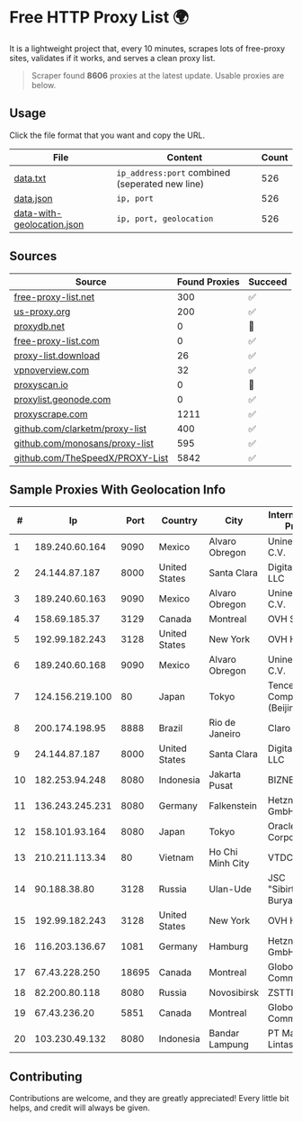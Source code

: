 
# Free HTTP Proxy List 🌍

It is a lightweight project that, every 10 minutes, scrapes lots of free-proxy sites, validates if it works, and serves a clean proxy list.


> Scraper found **8606** proxies at the latest update. Usable proxies are below.

## Usage

Click the file format that you want and copy the URL.


|File|Content|Count|
|----|-------|-----|
|[data.txt](https://raw.githubusercontent.com/themiralay/Proxy-List-World/master/data.txt)|`ip_address:port` combined (seperated new line)|526|
|[data.json](https://raw.githubusercontent.com/themiralay/Proxy-List-World/master/data.json)|`ip, port`|526|
|[data-with-geolocation.json](https://raw.githubusercontent.com/themiralay/Proxy-List-World/master/data-with-geolocation.json)|`ip, port, geolocation`|526|

## Sources

|Source|Found Proxies|Succeed|
|------|-------------|-------|
|[free-proxy-list.net](https://free-proxy-list.net)|300|✅|
|[us-proxy.org](https://www.us-proxy.org)|200|✅|
|[proxydb.net](http://proxydb.net)|0|🚫|
|[free-proxy-list.com](https://free-proxy-list.com/?page=&port=&type%5B%5D=http&type%5B%5D=https&up_time=0&search=Search)|0|✅|
|[proxy-list.download](https://www.proxy-list.download/HTTP)|26|✅|
|[vpnoverview.com](https://vpnoverview.com/privacy/anonymous-browsing/free-proxy-servers)|32|✅|
|[proxyscan.io](https://www.proxyscan.io)|0|🚫|
|[proxylist.geonode.com](https://proxylist.geonode.com/api/proxy-list?limit=300&page=1&sort_by=lastChecked&sort_type=desc&protocols=http,https)|0|✅|
|[proxyscrape.com](https://api.proxyscrape.com/v2/?request=displayproxies&protocol=http&timeout=10000&country=all&ssl=all&anonymity=all)|1211|✅|
|[github.com/clarketm/proxy-list](https://raw.githubusercontent.com/clarketm/proxy-list/master/proxy-list-raw.txt)|400|✅|
|[github.com/monosans/proxy-list](https://raw.githubusercontent.com/monosans/proxy-list/main/proxies/http.txt)|595|✅|
|[github.com/TheSpeedX/PROXY-List](https://raw.githubusercontent.com/TheSpeedX/PROXY-List/master/http.txt)|5842|✅|


## Sample Proxies With Geolocation Info

|#|Ip|Port|Country|City|Internet Service Provider|
|-|--|----|-------|----|-------------------------|
|1|189.240.60.164|9090|Mexico|Alvaro Obregon|Uninet S.A. de C.V.|
|2|24.144.87.187|8000|United States|Santa Clara|DigitalOcean, LLC|
|3|189.240.60.163|9090|Mexico|Alvaro Obregon|Uninet S.A. de C.V.|
|4|158.69.185.37|3129|Canada|Montreal|OVH SAS|
|5|192.99.182.243|3128|United States|New York|OVH Hosting|
|6|189.240.60.168|9090|Mexico|Alvaro Obregon|Uninet S.A. de C.V.|
|7|124.156.219.100|80|Japan|Tokyo|Tencent Cloud Computing (Beijing) Co|
|8|200.174.198.95|8888|Brazil|Rio de Janeiro|Claro S.A|
|9|24.144.87.187|8000|United States|Santa Clara|DigitalOcean, LLC|
|10|182.253.94.248|8080|Indonesia|Jakarta Pusat|BIZNET|
|11|136.243.245.231|8080|Germany|Falkenstein|Hetzner Online GmbH|
|12|158.101.93.164|8080|Japan|Tokyo|Oracle Corporation|
|13|210.211.113.34|80|Vietnam|Ho Chi Minh City|VTDC|
|14|90.188.38.80|3128|Russia|Ulan-Ude|JSC "Sibirtelecom" Buryat branch|
|15|192.99.182.243|3128|United States|New York|OVH Hosting|
|16|116.203.136.67|1081|Germany|Hamburg|Hetzner Online GmbH|
|17|67.43.228.250|18695|Canada|Montreal|GloboTech Communications|
|18|82.200.80.118|8080|Russia|Novosibirsk|ZSTTK|
|19|67.43.236.20|5851|Canada|Montreal|GloboTech Communications|
|20|103.230.49.132|8080|Indonesia|Bandar Lampung|PT Mandala Lintas Nusa|



## Contributing

Contributions are welcome, and they are greatly appreciated! Every
little bit helps, and credit will always be given.


